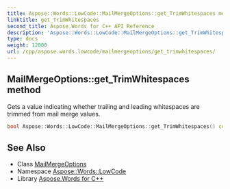 ```yaml
---
title: Aspose::Words::LowCode::MailMergeOptions::get_TrimWhitespaces method
linktitle: get_TrimWhitespaces
second_title: Aspose.Words for C++ API Reference
description: 'Aspose::Words::LowCode::MailMergeOptions::get_TrimWhitespaces method. Gets a value indicating whether trailing and leading whitespaces are trimmed from mail merge values in C++.'
type: docs
weight: 12000
url: /cpp/aspose.words.lowcode/mailmergeoptions/get_trimwhitespaces/
---
```

## MailMergeOptions::get_TrimWhitespaces method


Gets a value indicating whether trailing and leading whitespaces are trimmed from mail merge values.

```cpp
bool Aspose::Words::LowCode::MailMergeOptions::get_TrimWhitespaces() const
```

## See Also

* Class [MailMergeOptions](../)
* Namespace [Aspose::Words::LowCode](../../)
* Library [Aspose.Words for C++](../../../)
